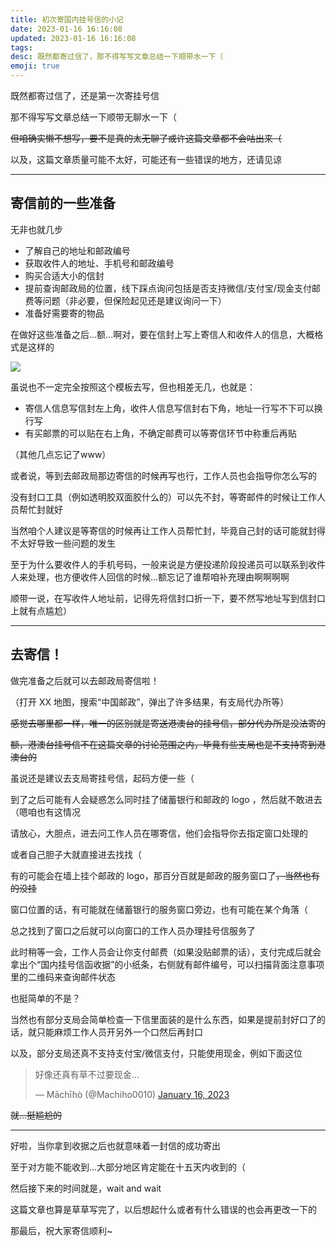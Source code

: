 ```yaml
---
title: 初次寄国内挂号信的小记
date: 2023-01-16 16:16:08
updated: 2023-01-16 16:16:08
tags:
desc: 既然都寄过信了，那不得写写文章总结一下顺带水一下（
emoji: true
---
```


既然都寄过信了，还是第一次寄挂号信

那不得写写文章总结一下顺带无聊水一下（

~~但咱确实懒不想写，要不是真的太无聊了或许这篇文章都不会咕出来（~~

以及，这篇文章质量可能不太好，可能还有一些错误的地方，还请见谅

---

## 寄信前的一些准备

无非也就几步

  - 了解自己的地址和邮政编号
  - 获取收件人的地址、手机号和邮政编号
  - 购买合适大小的信封
  - 提前查询邮政局的位置，线下踩点询问包括是否支持微信/支付宝/现金支付邮费等问题（非必要，但保险起见还是建议询问一下）
  - 准备好需要寄的物品

在做好这些准备之后...额...啊对，要在信封上写上寄信人和收件人的信息，大概格式是这样的

![](/static/blog/send-a-letter/格式.jpg)

虽说也不一定完全按照这个模板去写，但也相差无几，也就是：

  - 寄信人信息写信封左上角，收件人信息写信封右下角，地址一行写不下可以换行写
  - 有买邮票的可以贴在右上角，不确定邮费可以等寄信环节中称重后再贴

（其他几点忘记了www）

或者说，等到去邮政局那边寄信的时候再写也行，工作人员也会指导你怎么写的

没有封口工具（例如透明胶双面胶什么的）可以先不封，等寄邮件的时候让工作人员帮忙封就好

当然咱个人建议是等寄信的时候再让工作人员帮忙封，毕竟自己封的话可能就封得不太好导致一些问题的发生

至于为什么要收件人的手机号码，一般来说是方便投递阶段投递员可以联系到收件人来处理，也方便收件人回信的时候...额忘记了谁帮咱补充理由啊啊啊啊

顺带一说，在写收件人地址前，记得先将信封口折一下，要不然写地址写到信封口上就有点尴尬）

---

## 去寄信！

做完准备之后就可以去邮政局寄信啦！

（打开 XX 地图，搜索“中国邮政”，弹出了许多结果，有支局代办所等）

~~感觉去哪里都一样，唯一的区别就是寄送港澳台的挂号信，部分代办所是没法寄的~~

~~额，港澳台挂号信不在这篇文章的讨论范围之内，毕竟有些支局也是不支持寄到港澳台的~~

虽说还是建议去支局寄挂号信，起码方便一些（

到了之后可能有人会疑惑怎么同时挂了储蓄银行和邮政的 logo ，然后就不敢进去（嗯咱也有这情况

请放心，大胆点，进去问工作人员在哪寄信，他们会指导你去指定窗口处理的

或者自己胆子大就直接进去找找（

有的可能会在墙上挂个邮政的 logo，那百分百就是邮政的服务窗口了~~，当然也有的没挂~~

窗口位置的话，有可能就在储蓄银行的服务窗口旁边，也有可能在某个角落（

总之找到了窗口之后就可以向窗口的工作人员办理挂号信服务了

此时稍等一会，工作人员会让你支付邮费（如果没贴邮票的话），支付完成后就会拿出个“国内挂号信函收据”的小纸条，右侧就有邮件编号，可以扫描背面注意事项里的二维码来查询邮件状态

也挺简单的不是？

当然也有部分支局会简单检查一下信里面装的是什么东西，如果是提前封好口了的话，就只能麻烦工作人员开另外一个口然后再封口

以及，部分支局还真不支持支付宝/微信支付，只能使用现金，例如下面这位

<blockquote class="twitter-tweet"><p lang="zh" dir="ltr">好像还真有草不过要现金...</p>&mdash; Māchīhò (@Machiho0010) <a href="https://twitter.com/Machiho0010/status/1614899926198259712?ref_src=twsrc%5Etfw">January 16, 2023</a></blockquote> <script async src="https://platform.twitter.com/widgets.js" charset="utf-8"></script> 

~~就...挺尴尬的~~

---

好啦，当你拿到收据之后也就意味着一封信的成功寄出

至于对方能不能收到...大部分地区肯定能在十五天内收到的（

然后接下来的时间就是，wait and wait

这篇文章也算是草草写完了，以后想起什么或者有什么错误的也会再更改一下的

那最后，祝大家寄信顺利~